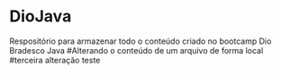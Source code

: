 # DioJava
Respositório para armazenar todo o conteúdo criado no bootcamp Dio Bradesco Java
#Alterando o conteúdo de um arquivo de forma local
#terceira alteração teste